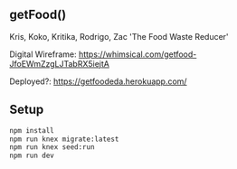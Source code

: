 ## getFood()
Kris, Koko, Kritika, Rodrigo, Zac
'The Food Waste Reducer'

Digital Wireframe:
https://whimsical.com/getfood-JfoEWmZzgLJTabRX5iejtA

Deployed?:
https://getfoodeda.herokuapp.com/

## Setup 
```sh
npm install
npm run knex migrate:latest
npm run knex seed:run
npm run dev
```
